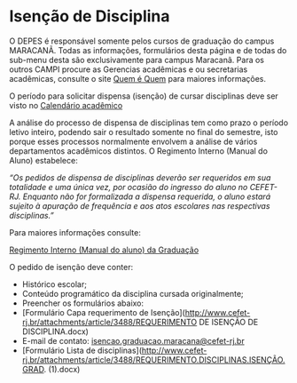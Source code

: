 # Isenção de Disciplina 

O DEPES é responsável somente pelos cursos de graduação do campus MARACANÃ. Todas as informações, formulários desta página e de todas do sub-menu desta são exclusivamente para campus Maracanã. Para os outros CAMPI procure as Gerencias acadêmicas e ou secretarias acadêmicas, consulte o site [Quem é Quem](http://www.cefet-rj.br/index.php/quem-e-quem) para maiores informações.

O período para solicitar dispensa (isenção) de cursar disciplinas deve ser visto no [Calendário acadêmico](http://www.cefet-rj.br/index.php/calendarios)

A análise do processo de dispensa de disciplinas tem como prazo o período letivo inteiro, podendo sair o resultado somente no final do semestre, isto porque esses processos normalmente envolvem a análise de vários departamentos acadêmicos distintos. O Regimento Interno (Manual do Aluno) estabelece:

*“Os pedidos de dispensa de disciplinas deverão ser requeridos em sua totalidade e uma única vez, por ocasião do ingresso do aluno no CEFET-RJ. Enquanto não for formalizada a dispensa requerida, o aluno estará sujeito à apuração de frequência e aos atos escolares nas respectivas disciplinas.”*

Para maiores informações consulte:

[Regimento Interno (Manual do aluno) da Graduação](http://www.cefet-rj.br/index.php/2015-06-12-17-56-40)

 O pedido de isenção deve conter:

 - Histórico escolar;
 - Conteúdo programático da disciplina cursada originalmente;
 - Preencher os formulários abaixo:
 - [Formulário Capa requerimento de Isenção](http://www.cefet-rj.br/attachments/article/3488/REQUERIMENTO DE ISENÇÃO DE DISCIPLINA.docx)
 - E-mail de contato: isencao.graduacao.maracana@cefet-rj.br 
 - [Formulário Lista de disciplinas](http://www.cefet-rj.br/attachments/article/3488/REQUERIMENTO.DISCIPLINAS.ISENÇÃO.GRAD. (1).docx)
